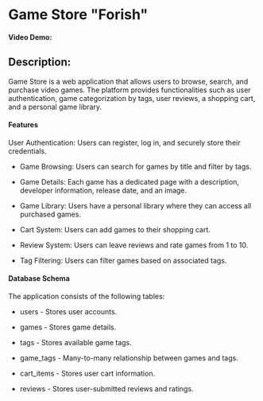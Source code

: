 # Game Store "Forish"

#### Video Demo: <URL HERE>

## Description:

Game Store is a web application that allows users to browse, search, and purchase video games. The platform provides functionalities such as user authentication, game categorization by tags, user reviews, a shopping cart, and a personal game library.

#### Features

User Authentication: Users can register, log in, and securely store their credentials.

- Game Browsing: Users can search for games by title and filter by tags.

- Game Details: Each game has a dedicated page with a description, developer information, release date, and an image.

- Game Library: Users have a personal library where they can access all purchased games.

- Cart System: Users can add games to their shopping cart.

- Review System: Users can leave reviews and rate games from 1 to 10.

- Tag Filtering: Users can filter games based on associated tags.

#### Database Schema

The application consists of the following tables:

- users - Stores user accounts.

- games - Stores game details.

- tags - Stores available game tags.

- game_tags - Many-to-many relationship between games and tags.

- cart_items - Stores user cart information.

- reviews - Stores user-submitted reviews and ratings.





